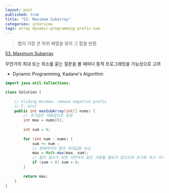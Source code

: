 ```yaml
---
layout: post
published: true
title: "53. Maximum Subarray"
categories: interview
tags: array dynamic-programming prefix-sum
---
```


> 합이 가장 큰 하위 배열을 찾아 그 합을 반환

[53. Maximum Subarray](https://leetcode.com/problems/maximum-subarray/)

무언가의 최대 또는 최소를 묻는 질문을 볼 때마다 동적 프로그래밍을 가능성으로 고려
- Dynamic Programming, Kadane's Algorithm

```java
import java.util.Collections;

class Solution {
    
    // Sliding Window: remove negative prefix
    // T: O(n)
    public int maxSubArray(int[] nums) {
        // 초기값은 처음값으로 설정
        int max = nums[0];
       
        int sum = 0;
        
        for (int num : nums) {
            sum += num ;
            // 현재까지의 합과 최대값을 비교
            max = Math.max(max, sum);
            // 합이 음수가 되면 이전까지 합은 사용될 필요가 없으므로 초기화 하고 다시 시작 한다. 
            if (sum < 0) sum = 0;
        }
        
        return max;
    }
}
```
